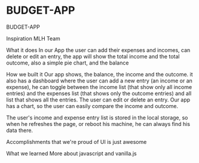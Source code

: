 # BUDGET-APP
BUDGET-APP

Inspiration
MLH Team

What it does
In our App the user can add their expenses and incomes, can delete or edit an entry, the app will show the total income and the total outcome, also a simple pie chart, and the balance

How we built it
Our app shows, the balance, the income and the outcome. it also has a dashboard where the user can add a new entry (an income or an expense), he can toggle between the income list (that show only all income entries) and the expenses list (that shows only the outcome entries) and all list that shows all the entries. The user can edit or delete an entry. Our app has a chart, so the user can easily compare the income and outcome.

The user's income and expense entry list is stored in the local storage, so when he refreshes the page, or reboot his machine, he can always find his data there.

Accomplishments that we're proud of
UI is just awesome

What we learned
More about javascript and vanilla.js
